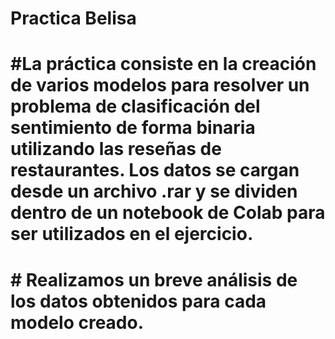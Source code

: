 #   Practica Belisa
# #La práctica consiste en la creación de varios modelos para resolver un problema de clasificación del sentimiento de forma binaria utilizando las reseñas de restaurantes. Los datos se cargan desde un archivo .rar y se dividen dentro de un notebook de Colab para ser utilizados en el ejercicio.
# # Realizamos un breve análisis de los datos obtenidos para cada modelo creado.